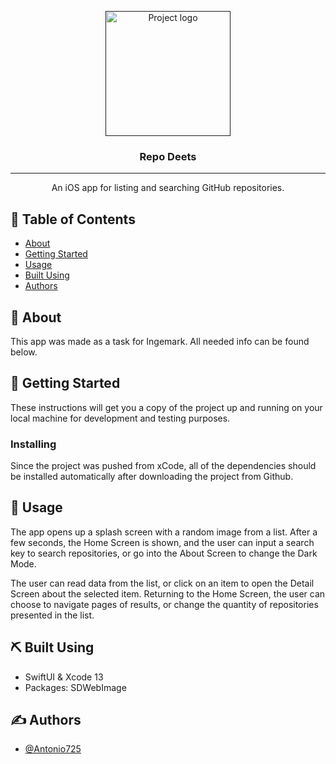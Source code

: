 <p align="center">
  <a href="" rel="noopener">
 <img width=200px height=200px src="https://img.icons8.com/nolan/344/github.png" alt="Project logo"></a>
</p>

<h3 align="center">Repo Deets</h3>

---

<p align="center"> An iOS app for listing and searching GitHub repositories.
    <br> 
</p>

## 📝 Table of Contents

- [About](#about)
- [Getting Started](#getting_started)
- [Usage](#usage)
- [Built Using](#built_using)
- [Authors](#authors)

## 🧐 About <a name = "about"></a>

This app was made as a task for Ingemark. All needed info can be found below.

## 🏁 Getting Started <a name = "getting_started"></a>

These instructions will get you a copy of the project up and running on your local machine for development and testing purposes.

### Installing

Since the project was pushed from xCode, all of the dependencies should be installed automatically after downloading the project from Github.

## 🎈 Usage <a name="usage"></a>

The app opens up a splash screen with a random image from a list. After a few seconds, the Home Screen is shown, and the user can input a search key to search repositories, or go into the About Screen to change the Dark Mode. 

The user can read data from the list, or click on an item to open the Detail Screen about the selected item. Returning to the Home Screen, the user can choose to navigate pages of results, or change the quantity of repositories presented in the list.


## ⛏️ Built Using <a name = "built_using"></a>

- SwiftUI & Xcode 13
- Packages: SDWebImage

## ✍️ Authors <a name = "authors"></a>

- [@Antonio725](https://github.com/Antonio725)
